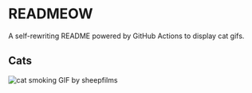 # READMEOW

A self-rewriting README powered by GitHub Actions to display cat gifs.

## Cats

![cat smoking GIF by sheepfilms](https://media1.giphy.com/media/l0ExdMHUDKteztyfe/200.gif?cid=9acd02da7y6cb7on66vnbv9yz8d59y9ewahvxtkvou4br2zm&ep=v1_gifs_search&rid=200.gif&ct=g)
